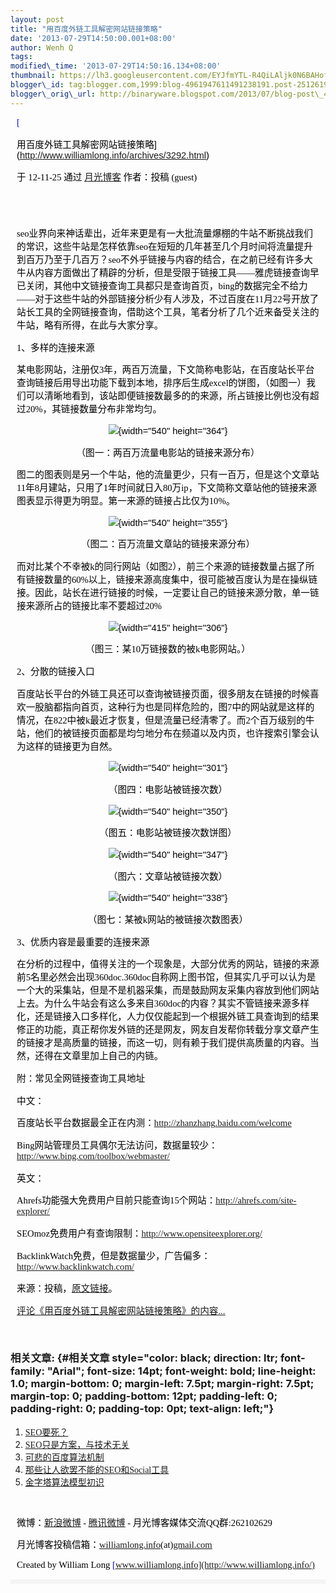 ```yaml
--- 
layout: post 
title: "用百度外链工具解密网站链接策略" 
date: '2013-07-29T14:50:00.001+08:00' 
author: Wenh Q
tags:
modified\_time: '2013-07-29T14:50:16.134+08:00' 
thumbnail: https://lh3.googleusercontent.com/EYJfmYTL-R4QiLAljk0N6BAHof3R1JWokMHs5ITQe0H26f3jlKPxhjU5yMoV\_DIaqyBoK6i4KBy9UxJGkwEl3uonsbkobT-EF93VJHaN3leb8Rozgso=s72-c
blogger\_id: tag:blogger.com,1999:blog-4961947611491238191.post-251261928389078173
blogger\_orig\_url: http://binaryware.blogspot.com/2013/07/blog-post\_4364.html
---
```


<div
style="color: black; direction: ltr; font-family: &quot;Arial&quot;; font-size: 11pt; margin-bottom: 0; margin-left: 7.5pt; margin-right: 7.5pt; margin-top: 0; padding: 0;">

<span
style="color: #0000ee; font-family: &quot;Verdana&quot;; text-decoration: underline;">[

用百度外链工具解密网站链接策略](http://www.williamlong.info/archives/3292.html)</span>

</div>

<div
style="color: black; direction: ltr; font-family: &quot;Arial&quot;; font-size: 11pt; margin-bottom: 0; margin-left: 7.5pt; margin-right: 7.5pt; margin-top: 0; padding-bottom: 8pt; padding-left: 0; padding-right: 0; padding-top: 0;">

<span style="font-family: &quot;Verdana&quot;;">于 12-11-25 通过
</span><span
style="color: #0000ee; font-family: &quot;Verdana&quot;; text-decoration: underline;">[月光博客](http://www.williamlong.info/)</span><span
style="font-family: &quot;Verdana&quot;;"> 作者：投稿 (guest)</span>

</div>

<div
style="color: black; direction: ltr; font-family: &quot;Arial&quot;; font-size: 11pt; height: 11pt; margin-bottom: 0; margin-left: 7.5pt; margin-right: 7.5pt; margin-top: 0; padding: 0;">

<span style="font-family: &quot;Verdana&quot;;"></span>

</div>

<div
style="color: black; direction: ltr; font-family: &quot;Arial&quot;; font-size: 11pt; margin-bottom: 0; margin-left: 7.5pt; margin-right: 7.5pt; margin-top: 0; padding: 0;">

<span
style="font-family: &quot;Verdana&quot;;">seo业界向来神话辈出，近年来更是有一大批流量爆棚的牛站不断挑战我们的常识，这些牛站是怎样依靠seo在短短的几年甚至几个月时间将流量提升到百万乃至于几百万？seo不外乎链接与内容的结合，在之前已经有许多大牛从内容方面做出了精辟的分析，但是受限于链接工具——雅虎链接查询早已关闭，其他中文链接查询工具都只是查询首页，bing的数据完全不给力——对于这些牛站的外部链接分析少有人涉及，不过百度在11月22号开放了站长工具的全网链接查询，借助这个工具，笔者分析了几个近来备受关注的牛站，略有所得，在此与大家分享。</span>

</div>

<div
style="color: black; direction: ltr; font-family: &quot;Arial&quot;; font-size: 11pt; margin-bottom: 0; margin-left: 7.5pt; margin-right: 7.5pt; margin-top: 0; padding: 0;">

<span style="font-family: &quot;Verdana&quot;;">1、多样的连接来源</span>

</div>

<div
style="color: black; direction: ltr; font-family: &quot;Arial&quot;; font-size: 11pt; margin-bottom: 0; margin-left: 7.5pt; margin-right: 7.5pt; margin-top: 0; padding: 0;">

<span
style="font-family: &quot;Verdana&quot;;">某电影网站，注册仅3年，两百万流量，下文简称电影站，在百度站长平台查询链接后用导出功能下载到本地，排序后生成excel的饼图，（如图一）我们可以清晰地看到，该站即便链接数最多的的来源，所占链接比例也没有超过20%，其链接数量分布非常均匀。</span>

</div>

<div
style="color: black; direction: ltr; font-family: &quot;Arial&quot;; font-size: 11pt; margin-bottom: 0; margin-left: 7.5pt; margin-right: 7.5pt; margin-top: 0; padding: 0; text-align: center;">

![](https://lh3.googleusercontent.com/EYJfmYTL-R4QiLAljk0N6BAHof3R1JWokMHs5ITQe0H26f3jlKPxhjU5yMoV_DIaqyBoK6i4KBy9UxJGkwEl3uonsbkobT-EF93VJHaN3leb8Rozgso){width="540"
height="364"}

</div>

<div
style="color: black; direction: ltr; font-family: &quot;Arial&quot;; font-size: 11pt; margin-bottom: 0; margin-left: 7.5pt; margin-right: 7.5pt; margin-top: 0; padding: 0; text-align: center;">

<span
style="font-family: &quot;Verdana&quot;;">（图一：两百万流量电影站的链接来源分布）</span>

</div>

<div
style="color: black; direction: ltr; font-family: &quot;Arial&quot;; font-size: 11pt; margin-bottom: 0; margin-left: 7.5pt; margin-right: 7.5pt; margin-top: 0; padding: 0;">

<span
style="font-family: &quot;Verdana&quot;;">图二的图表则是另一个牛站，他的流量更少，只有一百万，但是这个文章站11年8月建站，只用了1年时间就日入80万ip，下文简称文章站他的链接来源图表显示得更为明显。第一来源的链接占比仅为10%。</span>

</div>

<div
style="color: black; direction: ltr; font-family: &quot;Arial&quot;; font-size: 11pt; margin-bottom: 0; margin-left: 7.5pt; margin-right: 7.5pt; margin-top: 0; padding: 0; text-align: center;">

![](https://lh5.googleusercontent.com/3vva6B7_ygP0buz8RIcy2Uk-dknhKNoc7lXiLZXx9wbGdO1GHwbjNLZ7uTL3Qf-E4R4XaO42GheFQ7kpqPXsNXsGy84S661nkLBj7lxNuBLo8jPPBuY){width="540"
height="355"}

</div>

<div
style="color: black; direction: ltr; font-family: &quot;Arial&quot;; font-size: 11pt; margin-bottom: 0; margin-left: 7.5pt; margin-right: 7.5pt; margin-top: 0; padding: 0; text-align: center;">

<span
style="font-family: &quot;Verdana&quot;;">（图二：百万流量文章站的链接来源分布）</span>

</div>

<div
style="color: black; direction: ltr; font-family: &quot;Arial&quot;; font-size: 11pt; margin-bottom: 0; margin-left: 7.5pt; margin-right: 7.5pt; margin-top: 0; padding: 0;">

<span
style="font-family: &quot;Verdana&quot;;">而对比某个不幸被k的同行网站（如图2），前三个来源的链接数量占据了所有链接数量的60%以上，链接来源高度集中，很可能被百度认为是在操纵链接。因此，站长在进行链接的时候，一定要让自己的链接来源分散，单一链接来源所占的链接比率不要超过20%</span>

</div>

<div
style="color: black; direction: ltr; font-family: &quot;Arial&quot;; font-size: 11pt; margin-bottom: 0; margin-left: 7.5pt; margin-right: 7.5pt; margin-top: 0; padding: 0; text-align: center;">

![](https://lh3.googleusercontent.com/kgtaeeq5_EvTkZ1Pev_-_bt0IB6EMe3uUOlu8LyKM2ET-XFwuRQG8HfTjli2lMG_EZrfd-8tqKYEJj9sSJjoepQiRnKafwRehOPA32XP6ODbMGECPCo){width="415"
height="306"}

</div>

<div
style="color: black; direction: ltr; font-family: &quot;Arial&quot;; font-size: 11pt; margin-bottom: 0; margin-left: 7.5pt; margin-right: 7.5pt; margin-top: 0; padding: 0; text-align: center;">

<span
style="font-family: &quot;Verdana&quot;;">（图三：某10万链接数的被k电影网站。）</span>

</div>

<div
style="color: black; direction: ltr; font-family: &quot;Arial&quot;; font-size: 11pt; margin-bottom: 0; margin-left: 7.5pt; margin-right: 7.5pt; margin-top: 0; padding: 0;">

<span style="font-family: &quot;Verdana&quot;;">2、分散的链接入口</span>

</div>

<div
style="color: black; direction: ltr; font-family: &quot;Arial&quot;; font-size: 11pt; margin-bottom: 0; margin-left: 7.5pt; margin-right: 7.5pt; margin-top: 0; padding: 0;">

<span
style="font-family: &quot;Verdana&quot;;">百度站长平台的外链工具还可以查询被链接页面，很多朋友在链接的时候喜欢一股脑都指向首页，这种行为也是同样危险的，图7中的网站就是这样的情况，在822中被k最近才恢复，但是流量已经清零了。而2个百万级别的牛站，他们的被链接页面都是均匀地分布在频道以及内页，也许搜索引擎会认为这样的链接更为自然。</span>

</div>

<div
style="color: black; direction: ltr; font-family: &quot;Arial&quot;; font-size: 11pt; margin-bottom: 0; margin-left: 7.5pt; margin-right: 7.5pt; margin-top: 0; padding: 0; text-align: center;">

![](https://lh3.googleusercontent.com/0hdZDfQGkmnxLbP8ooiLXL2MBI4GBB1dEY9e2A5NkEi1jOXE-s7KO2S4Xs_6Ib4mEhH0sWcbRMyp7p8SxcjdOnlFTHIWPhCY2yl_rOX-mxy5oQQDIiA){width="540"
height="301"}

</div>

<div
style="color: black; direction: ltr; font-family: &quot;Arial&quot;; font-size: 11pt; margin-bottom: 0; margin-left: 7.5pt; margin-right: 7.5pt; margin-top: 0; padding: 0; text-align: center;">

<span
style="font-family: &quot;Verdana&quot;;">（图四：电影站被链接次数）</span>

</div>

<div
style="color: black; direction: ltr; font-family: &quot;Arial&quot;; font-size: 11pt; margin-bottom: 0; margin-left: 7.5pt; margin-right: 7.5pt; margin-top: 0; padding: 0; text-align: center;">

![](https://lh4.googleusercontent.com/8lPKyuOQpYOmnt47JpwOgMSQeFVpJqIww8rgtudnzq5mEfK4JD29kEY4dIvo6ZVjWzSLBflEyZw1x-5ilZk1ffId4kpwQFL8LjWZheLW5GKuB78sgwI){width="540"
height="350"}

</div>

<div
style="color: black; direction: ltr; font-family: &quot;Arial&quot;; font-size: 11pt; margin-bottom: 0; margin-left: 7.5pt; margin-right: 7.5pt; margin-top: 0; padding: 0; text-align: center;">

<span
style="font-family: &quot;Verdana&quot;;">（图五：电影站被链接次数饼图）</span>

</div>

<div
style="color: black; direction: ltr; font-family: &quot;Arial&quot;; font-size: 11pt; margin-bottom: 0; margin-left: 7.5pt; margin-right: 7.5pt; margin-top: 0; padding: 0; text-align: center;">

![](https://lh5.googleusercontent.com/8PZZdvffTGYolpYCxl2OcZ88CRGP_o9A6jmtjq3UivWiySFEsh9xZVppQntCl-TUNpq64hLEuW9ezy-noOFG3dMEFr6J_6gtdnCwQ3x0raQps9jGpPs){width="540"
height="347"}

</div>

<div
style="color: black; direction: ltr; font-family: &quot;Arial&quot;; font-size: 11pt; margin-bottom: 0; margin-left: 7.5pt; margin-right: 7.5pt; margin-top: 0; padding: 0; text-align: center;">

<span
style="font-family: &quot;Verdana&quot;;">（图六：文章站被链接次数）</span>

</div>

<div
style="color: black; direction: ltr; font-family: &quot;Arial&quot;; font-size: 11pt; margin-bottom: 0; margin-left: 7.5pt; margin-right: 7.5pt; margin-top: 0; padding: 0; text-align: center;">

![](https://lh3.googleusercontent.com/CGNbT7OnNab9vsUyvPSVItEi_PhFmGh4of_odA_mA829NKZZv0nfYcJSANKJB5ocsPq2Pr7UcD_YIOgUoYRW0dog7hy-8GxHBERH0vaVJtbqo1fXWIA){width="540"
height="338"}

</div>

<div
style="color: black; direction: ltr; font-family: &quot;Arial&quot;; font-size: 11pt; margin-bottom: 0; margin-left: 7.5pt; margin-right: 7.5pt; margin-top: 0; padding: 0; text-align: center;">

<span
style="font-family: &quot;Verdana&quot;;">（图七：某被k网站的被链接次数图表）</span>

</div>

<div
style="color: black; direction: ltr; font-family: &quot;Arial&quot;; font-size: 11pt; margin-bottom: 0; margin-left: 7.5pt; margin-right: 7.5pt; margin-top: 0; padding: 0;">

<span
style="font-family: &quot;Verdana&quot;;">3、优质内容是最重要的连接来源</span>

</div>

<div
style="color: black; direction: ltr; font-family: &quot;Arial&quot;; font-size: 11pt; margin-bottom: 0; margin-left: 7.5pt; margin-right: 7.5pt; margin-top: 0; padding: 0;">

<span
style="font-family: &quot;Verdana&quot;;">在分析的过程中，值得关注的一个现象是，大部分优秀的网站，链接的来源前5名里必然会出现360doc.360doc自称网上图书馆，但其实几乎可以认为是一个大的采集站，但是不是机器采集，而是鼓励网友采集内容放到他们网站上去。为什么牛站会有这么多来自360doc的内容？其实不管链接来源多样化，还是链接入口多样化，人力仅仅能起到一个根据外链工具查询到的结果修正的功能，真正帮你发外链的还是网友，网友自发帮你转载分享文章产生的链接才是高质量的链接，而这一切，则有赖于我们提供高质量的内容。当然，还得在文章里加上自己的内链。</span>

</div>

<div
style="color: black; direction: ltr; font-family: &quot;Arial&quot;; font-size: 11pt; margin-bottom: 0; margin-left: 7.5pt; margin-right: 7.5pt; margin-top: 0; padding: 0;">

<span
style="font-family: &quot;Verdana&quot;;">附：常见全网链接查询工具地址</span>

</div>

<div
style="color: black; direction: ltr; font-family: &quot;Arial&quot;; font-size: 11pt; margin-bottom: 0; margin-left: 7.5pt; margin-right: 7.5pt; margin-top: 0; padding: 0;">

<span style="font-family: &quot;Verdana&quot;;">中文：</span>

</div>

<div
style="color: black; direction: ltr; font-family: &quot;Arial&quot;; font-size: 11pt; margin-bottom: 0; margin-left: 7.5pt; margin-right: 7.5pt; margin-top: 0; padding: 0;">

<span
style="font-family: &quot;Verdana&quot;;">百度站长平台数据最全正在内测：</span><span
style="color: #0000ee; font-family: &quot;Verdana&quot;; text-decoration: underline;"><http://zhanzhang.baidu.com/welcome></span>

</div>

<div
style="color: black; direction: ltr; font-family: &quot;Arial&quot;; font-size: 11pt; margin-bottom: 0; margin-left: 7.5pt; margin-right: 7.5pt; margin-top: 0; padding: 0;">

<span
style="font-family: &quot;Verdana&quot;;">Bing网站管理员工具偶尔无法访问，数据量较少：</span><span
style="color: #0000ee; font-family: &quot;Verdana&quot;; text-decoration: underline;"><http://www.bing.com/toolbox/webmaster/></span>

</div>

<div
style="color: black; direction: ltr; font-family: &quot;Arial&quot;; font-size: 11pt; margin-bottom: 0; margin-left: 7.5pt; margin-right: 7.5pt; margin-top: 0; padding: 0;">

<span style="font-family: &quot;Verdana&quot;;">英文：</span>

</div>

<div
style="color: black; direction: ltr; font-family: &quot;Arial&quot;; font-size: 11pt; margin-bottom: 0; margin-left: 7.5pt; margin-right: 7.5pt; margin-top: 0; padding: 0;">

<span
style="font-family: &quot;Verdana&quot;;">Ahrefs功能强大免费用户目前只能查询15个网站：</span><span
style="color: #0000ee; font-family: &quot;Verdana&quot;; text-decoration: underline;"><http://ahrefs.com/site-explorer/></span>

</div>

<div
style="color: black; direction: ltr; font-family: &quot;Arial&quot;; font-size: 11pt; margin-bottom: 0; margin-left: 7.5pt; margin-right: 7.5pt; margin-top: 0; padding: 0;">

<span
style="font-family: &quot;Verdana&quot;;">SEOmoz免费用户有查询限制：</span><span
style="color: #0000ee; font-family: &quot;Verdana&quot;; text-decoration: underline;"><http://www.opensiteexplorer.org/></span>

</div>

<div
style="color: black; direction: ltr; font-family: &quot;Arial&quot;; font-size: 11pt; margin-bottom: 0; margin-left: 7.5pt; margin-right: 7.5pt; margin-top: 0; padding: 0;">

<span
style="font-family: &quot;Verdana&quot;;">BacklinkWatch免费，但是数据量少，广告偏多：</span><span
style="color: #0000ee; font-family: &quot;Verdana&quot;; text-decoration: underline;"><http://www.backlinkwatch.com/></span>

</div>

<div
style="color: black; direction: ltr; font-family: &quot;Arial&quot;; font-size: 11pt; margin-bottom: 0; margin-left: 7.5pt; margin-right: 7.5pt; margin-top: 0; padding: 0;">

<span style="font-family: &quot;Verdana&quot;;">来源：投稿，</span><span
style="color: #0000ee; font-family: &quot;Verdana&quot;; text-decoration: underline;">[原文链接](http://www.001pp.com/sousuoyinqingyouhua/2012-11/218402.html)</span><span
style="font-family: &quot;Verdana&quot;;">。</span>

</div>

<div
style="color: black; direction: ltr; font-family: &quot;Arial&quot;; font-size: 11pt; margin-bottom: 0; margin-left: 7.5pt; margin-right: 7.5pt; margin-top: 0; padding-bottom: 12pt; padding-left: 0; padding-right: 0; padding-top: 0;">

<span
style="color: #0000ee; font-family: &quot;Verdana&quot;; text-decoration: underline;">[评论《用百度外链工具解密网站链接策略》的内容...](http://www.williamlong.info/archives/3292.html)</span>

</div>

### <span style="font-family: &quot;Verdana&quot;;">相关文章:</span> {#相关文章 style="color: black; direction: ltr; font-family: "Arial"; font-size: 14pt; font-weight: bold; line-height: 1.0; margin-bottom: 0; margin-left: 7.5pt; margin-right: 7.5pt; margin-top: 0; padding-bottom: 12pt; padding-left: 0; padding-right: 0; padding-top: 0pt; text-align: left;"}

1.  <span
    style="color: #0000ee; font-family: &quot;Verdana&quot;; text-decoration: underline;">[SEO要死？](http://www.williamlong.info/archives/3291.html)</span>
2.  <span
    style="color: #0000ee; font-family: &quot;Verdana&quot;; text-decoration: underline;">[SEO只是方案，与技术无关](http://www.williamlong.info/archives/3288.html)</span>
3.  <span
    style="color: #0000ee; font-family: &quot;Verdana&quot;; text-decoration: underline;">[可悲的百度算法机制](http://www.williamlong.info/archives/3265.html)</span>
4.  <span
    style="color: #0000ee; font-family: &quot;Verdana&quot;; text-decoration: underline;">[那些让人欲罢不能的SEO和Social工具](http://www.williamlong.info/archives/3240.html)</span>
5.  <span
    style="color: #0000ee; font-family: &quot;Verdana&quot;; text-decoration: underline;">[金字塔算法模型初识](http://www.williamlong.info/archives/3239.html)</span>

<div
style="color: black; direction: ltr; font-family: &quot;Arial&quot;; font-size: 11pt; height: 11pt; margin-bottom: 0; margin-left: 7.5pt; margin-right: 7.5pt; margin-top: 0; padding: 0;">

<span
style="color: #0000ee; font-family: &quot;Verdana&quot;; text-decoration: underline;">[](http://www.williamlong.info/archives/3239.html)</span>

</div>

<div
style="color: black; direction: ltr; font-family: &quot;Arial&quot;; font-size: 11pt; margin-bottom: 0; margin-left: 7.5pt; margin-right: 7.5pt; margin-top: 0; padding: 0;">

<span style="font-family: &quot;Verdana&quot;;">微博：</span><span
style="color: #0000ee; font-family: &quot;Verdana&quot;; text-decoration: underline;">[新浪微博](http://weibo.com/williamlong)</span><span
style="font-family: &quot;Verdana&quot;;"> - </span><span
style="color: #0000ee; font-family: &quot;Verdana&quot;; text-decoration: underline;">[腾讯微博](http://t.qq.com/williamlong)</span><span
style="font-family: &quot;Verdana&quot;;"> -
月光博客媒体交流QQ群:262102629</span>

</div>

<div
style="color: black; direction: ltr; font-family: &quot;Arial&quot;; font-size: 11pt; margin-bottom: 0; margin-left: 7.5pt; margin-right: 7.5pt; margin-top: 0; padding: 0;">

<span
style="font-family: &quot;Verdana&quot;;">月光博客投稿信箱：</span><span
style="color: #0000ee; font-family: &quot;Verdana&quot;; text-decoration: underline;">[williamlong.info](http://williamlong.info/)</span><span
style="font-family: &quot;Verdana&quot;;">(at)</span><span
style="color: #0000ee; font-family: &quot;Verdana&quot;; text-decoration: underline;">[gmail.com](http://gmail.com/)</span>

</div>

<div
style="color: black; direction: ltr; font-family: &quot;Arial&quot;; font-size: 11pt; margin-bottom: 0; margin-left: 7.5pt; margin-right: 7.5pt; margin-top: 0; padding: 0;">

<span style="font-family: &quot;Verdana&quot;;">Created by William Long
</span><span
style="color: #0000ee; font-family: &quot;Verdana&quot;; text-decoration: underline;">[www.williamlong.info](http://www.williamlong.info/)</span>

</div>

<div itemscope="" itemtype="http://schema.org/EmailMessage"
style="border: 1px solid #f0f0f0; color: black; font-family: Arial, sans-serif; max-width: 650px;">

<div style="background-color: whitesmoke; padding: 2px 12px;">




</div>

</div>
